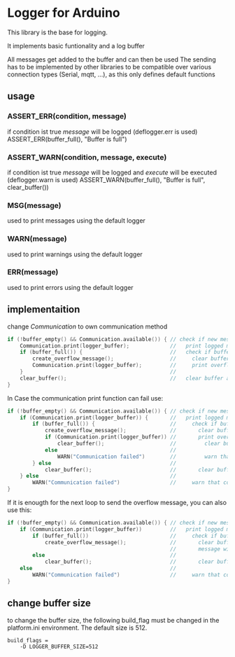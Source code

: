 # Logger for Arduino

This library is the base for logging.

It implements basic funtionality and a log buffer

All messages get added to the buffer and can then be used
The sending has to be implemented by other libraries to be compatible over various connection types (Serial, mqtt, ...), as this only defines default functions

## usage
### ASSERT_ERR(condition, message)
if condition ist true *message* will be logged (deflogger.err is used)
ASSERT_ERR(buffer_full(), "Buffer is full")
### ASSERT_WARN(condition, message, execute)
if condition ist true *message* will be logged and *execute* will be executed (deflogger.warn is used)
ASSERT_WARN(buffer_full(), "Buffer is full", clear_buffer())
### MSG(message)
used to print messages using the default logger
### WARN(message)
used to print warnings using the default logger
### ERR(message)
used to print errors using the default logger

## implementaition
change *Communication* to own communication method
```c++
if (!buffer_empty() && Communication.available()) { // check if new message and connection are available
    Communication.print(logger_buffer);             //   print logged messages
    if (buffer_full()) {                            //   check if buffer had overflow
        create_overflow_message();                  //     clear buffer and create overflow message 
        Communication.print(logger_buffer);         //     print overflow message
    }                                               //
    clear_buffer();                                 //   clear buffer as all content is sent
}
```
In Case the communication print function can fail use:
```c++
if (!buffer_empty() && Communication.available()) { // check if new message and connection are available
    if (Communication.print(logger_buffer)) {       //   print logged messages, continue on success
        if (buffer_full()) {                        //     check if buffer had overflow
            create_overflow_message();              //       clear buffer and create overflow message 
            if (Communication.print(logger_buffer)) //       print overflow message, continue on success
                clear_buffer();                     //         clear buffer as overflow message is sent    
            else                                    //  
                WARN("Communication failed")        //         warn that communication failed
        } else                                      //  
            clear_buffer();                         //       clear buffer as all content is sent
    } else                                          //  
        WARN("Communication failed")                //     warn that communication failed
}
```
If it is enougth for the next loop to send the overflow message, you can also use this:
```c++
if (!buffer_empty() && Communication.available()) { // check if new message and connection are available
    if (Communication.print(logger_buffer))         //   print logged messages, continue on success
        if (buffer_full())                          //     check if buffer had overflow
            create_overflow_message();              //       clear buffer and create overflow message
                                                    //       message will be sent on the next call of this function
        else                                        // 
            clear_buffer();                         //       clear buffer as all content is sent
    else                                            //    
        WARN("Communication failed")                //     warn that communication failed
}
```

## change buffer size
to change the buffer size, the following build_flag must be changed in the platform.ini environment.
The default size is 512.
```
build_flags = 
    -D LOGGER_BUFFER_SIZE=512
```
